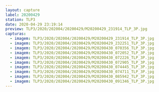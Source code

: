 ```yaml
---
layout: capture
label: 20200429
station: TLP3
date: 2020-04-29 23:19:14
preview: TLP3/2020/202004/20200429/M20200429_231914_TLP_3P.jpg
capturas:
  - imagem: TLP3/2020/202004/20200429/M20200429_231914_TLP_3P.jpg
  - imagem: TLP3/2020/202004/20200429/M20200429_232251_TLP_3P.jpg
  - imagem: TLP3/2020/202004/20200429/M20200430_070356_TLP_3P.jpg
  - imagem: TLP3/2020/202004/20200429/M20200430_072052_TLP_3P.jpg
  - imagem: TLP3/2020/202004/20200429/M20200430_072226_TLP_3P.jpg
  - imagem: TLP3/2020/202004/20200429/M20200430_072905_TLP_3P.jpg
  - imagem: TLP3/2020/202004/20200429/M20200430_074445_TLP_3P.jpg
  - imagem: TLP3/2020/202004/20200429/M20200430_074711_TLP_3P.jpg
  - imagem: TLP3/2020/202004/20200429/M20200430_085942_TLP_3P.jpg
  - imagem: TLP3/2020/202004/20200429/M20200430_091346_TLP_3P.jpg
---
```

